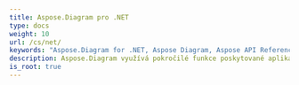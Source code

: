 ```yaml
---
title: Aspose.Diagram pro .NET
type: docs
weight: 10
url: /cs/net/
keywords: "Aspose.Diagram for .NET, Aspose Diagram, Aspose API Reference."
description: Aspose.Diagram využívá pokročilé funkce poskytované aplikací Microsoft Office Visio k manipulaci s diagramy aplikace Visio na serveru.
is_root: true
---
```

